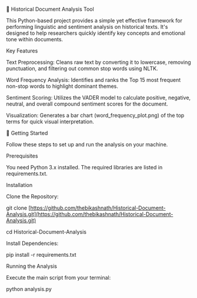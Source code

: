 📜 Historical Document Analysis Tool

This Python-based project provides a simple yet effective framework for performing linguistic and sentiment analysis on historical texts. It's designed to help researchers quickly identify key concepts and emotional tone within documents.

Key Features

Text Preprocessing: Cleans raw text by converting it to lowercase, removing punctuation, and filtering out common stop words using NLTK.

Word Frequency Analysis: Identifies and ranks the Top 15 most frequent non-stop words to highlight dominant themes.

Sentiment Scoring: Utilizes the VADER model to calculate positive, negative, neutral, and overall compound sentiment scores for the document.

Visualization: Generates a bar chart (word_frequency_plot.png) of the top terms for quick visual interpretation.

🚀 Getting Started

Follow these steps to set up and run the analysis on your machine.

Prerequisites

You need Python 3.x installed. The required libraries are listed in requirements.txt.

Installation

Clone the Repository:

git clone [https://github.com/thebikashnath/Historical-Document-Analysis.git](https://github.com/thebikashnath/Historical-Document-Analysis.git)

cd Historical-Document-Analysis


Install Dependencies:

pip install -r requirements.txt


Running the Analysis

Execute the main script from your terminal:

python analysis.py


